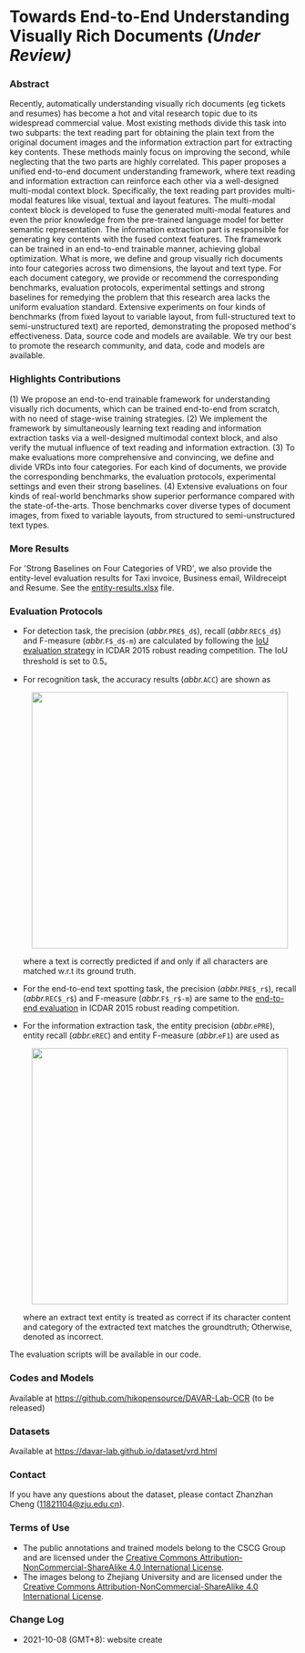 # Towards End-to-End Understanding Visually Rich Documents *(Under Review)*
### Abstract ##
Recently, automatically understanding visually rich documents (eg tickets and resumes) has become a hot and vital research topic due to its widespread commercial value. Most existing methods divide this task into two subparts: the text reading part for obtaining the plain text from the original document images and the information extraction part for extracting key contents. These methods mainly focus on improving the second, while neglecting that the two parts are highly correlated. This paper proposes a unified end-to-end document understanding framework, where text reading and information extraction can reinforce each other via a well-designed multi-modal context block. Specifically, the text reading part provides multi-modal features like visual, textual and layout features. The multi-modal context block is developed to fuse the generated multi-modal features and even the prior knowledge from the pre-trained language model for better semantic representation. The information extraction part is responsible for generating key contents with the fused context features. The framework can be trained in an end-to-end trainable manner, achieving global optimization. What is more, we define and group visually rich documents into four categories across two dimensions, the layout and text type. For each document category, we provide or recommend the corresponding benchmarks, evaluation protocols, experimental settings and strong baselines for remedying the problem that this research area lacks the uniform evaluation standard. Extensive experiments on four kinds of benchmarks (from fixed layout to variable layout, from full-structured text to semi-unstructured text) are reported, demonstrating the proposed method's effectiveness. Data, source code and models are available. We try our best to promote the research community, and data, code and models are available.

### Highlights Contributions
(1) We propose an end-to-end trainable framework for understanding visually rich documents, which can be trained end-to-end from scratch, with no need of stage-wise training strategies. 
(2) We implement the framework by simultaneously learning text reading and information extraction tasks via a well-designed multimodal context block, and also verify the mutual influence of text reading and information extraction. 
(3) To make evaluations more comprehensive and convincing, we define and divide VRDs into four categories. For each kind of documents, we provide the corresponding benchmarks, the evaluation protocols, experimental settings and even their strong baselines.
(4) Extensive evaluations on four kinds of real-world benchmarks show superior performance compared with the state-of-the-arts. Those benchmarks cover diverse types of document images, from fixed to variable layouts, from structured to semi-unstructured text types.

### More Results
For 'Strong Baselines on Four Categories of VRD', we also provide the entity-level evaluation results for Taxi invoice, Business email, Wildreceipt and Resume. See the [entity-results.xlsx](attachments/entity-results.xlsx) file.

### Evaluation Protocols
- For detection task, the precision (*abbr.*```PRE$_d$```), recall (*abbr.*```REC$_d$```) and F-measure (*abbr.*```F$_d$-m```) are calculated by following the [IoU evaluation strategy](https://rrc.cvc.uab.es/?ch=4&com=mymethods&task=1) in ICDAR 2015 robust reading competition. The IoU threshold is set to 0.5。
- For recognition task, the accuracy results (*abbr.*```ACC```) are shown as 
	<center><img src="attachments/acc.png" width="450"/></center>
   
    where a text is correctly predicted if and only if all characters are matched w.r.t its ground truth.
- For the end-to-end text spotting task, the precision (*abbr.*```PRE$_r$```), recall (*abbr.*```REC$_r$```) and F-measure (*abbr.*```F$_r$-m```) are same to the [end-to-end evaluation](https://rrc.cvc.uab.es/?ch=4&com=mymethods&task=1) in ICDAR 2015 robust reading competition.
- For the information extraction task, the entity precision (*abbr.*```ePRE```), entity recall (*abbr.*```eREC```) and entity F-measure (*abbr.*```eF1```) are used as
     <center><img src="attachments/ef1.png"width="450"/></center>
	
    where an extract text entity is treated as correct if its character content and category of the extracted text matches the groundtruth; Otherwise, denoted as incorrect. 
    

The evaluation scripts will be available in our code. 

### Codes and Models
Available at https://github.com/hikopensource/DAVAR-Lab-OCR (to be released)

### Datasets
Available at https://davar-lab.github.io/dataset/vrd.html

### Contact ##
If you have any questions about the dataset, please contact Zhanzhan Cheng (11821104@zju.edu.cn).

### Terms of Use ##
- The public annotations and trained models belong to the CSCG Group and are licensed under the [Creative Commons Attribution-NonCommercial-ShareAlike 4.0 International License](http://creativecommons.org/licenses/by-nc-sa/4.0/).
- The images belong to Zhejiang University and are licensed under the [Creative Commons Attribution-NonCommercial-ShareAlike 4.0 International License](http://creativecommons.org/licenses/by-nc-sa/4.0/).

### Change Log ##
- 2021-10-08 (GMT+8): website create
